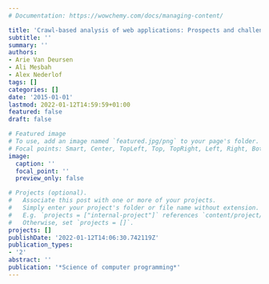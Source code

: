 ```yaml
---
# Documentation: https://wowchemy.com/docs/managing-content/

title: 'Crawl-based analysis of web applications: Prospects and challenges'
subtitle: ''
summary: ''
authors:
- Arie Van Deursen
- Ali Mesbah
- Alex Nederlof
tags: []
categories: []
date: '2015-01-01'
lastmod: 2022-01-12T14:59:59+01:00
featured: false
draft: false

# Featured image
# To use, add an image named `featured.jpg/png` to your page's folder.
# Focal points: Smart, Center, TopLeft, Top, TopRight, Left, Right, BottomLeft, Bottom, BottomRight.
image:
  caption: ''
  focal_point: ''
  preview_only: false

# Projects (optional).
#   Associate this post with one or more of your projects.
#   Simply enter your project's folder or file name without extension.
#   E.g. `projects = ["internal-project"]` references `content/project/deep-learning/index.md`.
#   Otherwise, set `projects = []`.
projects: []
publishDate: '2022-01-12T14:06:30.742119Z'
publication_types:
- '2'
abstract: ''
publication: '*Science of computer programming*'
---
```

